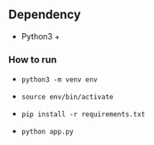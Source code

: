 ## Dependency

- Python3 +

### How to run


- `python3 -m venv env`

- `source env/bin/activate`

- `pip install -r requirements.txt`

- `python app.py`